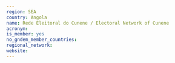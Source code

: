 ```yaml
---
region: SEA
country: Angola
name: Rede Eleitoral do Cunene / Electoral Network of Cunene
acronym: 
is_member: yes
no_gndem_member_countries: 
regional_network: 
website: 
---
```


